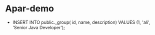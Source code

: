 # Apar-demo

* INSERT INTO public._group(
	id, name, description)
	VALUES (1, 'ali', 'Senior Java Developer');
